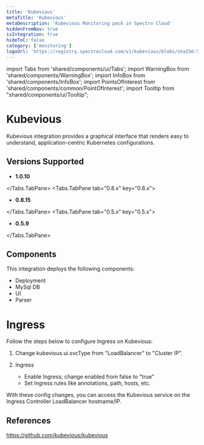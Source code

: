 ```yaml
---
title: 'Kubevious'
metaTitle: 'Kubevious'
metaDescription: 'Kubevious Monitoring pack in Spectro Cloud'
hiddenFromNav: true
isIntegration: true
hideToC: false
category: ['monitoring']
logoUrl: 'https://registry.spectrocloud.com/v1/kubevious/blobs/sha256:5e33d7b51b1317a834b4552d96fc1cc8463000a7eedbcb4b784ea07236f3d7f7?type=image/png'
---
```


import Tabs from 'shared/components/ui/Tabs';
import WarningBox from 'shared/components/WarningBox';
import InfoBox from 'shared/components/InfoBox';
import PointsOfInterest from 'shared/components/common/PointOfInterest';
import Tooltip from "shared/components/ui/Tooltip";


# Kubevious

Kubevious integration provides a graphical interface that renders easy to understand, application-centric Kubernetes configurations.

## Versions Supported

<Tabs>
<Tabs.TabPane tab="1.0.x" key="1.0.x">

* **1.0.10**

</Tabs.TabPane>
<Tabs.TabPane tab="0.8.x" key="0.8.x">

* **0.8.15** 

</Tabs.TabPane>
<Tabs.TabPane tab="0.5.x" key="0.5.x">

 * **0.5.9**

</Tabs.TabPane>
</Tabs>

## Components

This integration deploys the following components:

* Deployment
* MySql DB
* UI
* Parser

# Ingress

Follow the steps below to configure Ingress on Kubevious:

1. Change kubevious.ui.svcType from "LoadBalancer" to "Cluster IP".

2. Ingress
   * Enable Ingress; change enabled from false to "true"
   * Set Ingress rules like annotations, path, hosts, etc.

With these config changes, you can access the Kubevious service on the Ingress Controller LoadBalancer hostname/IP.

## References

https://github.com/kubevious/kubevious
